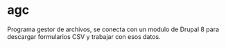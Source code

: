 # agc
Programa gestor de archivos, se conecta con un modulo de Drupal 8 para descargar formularios CSV  y trabajar con esos datos.
